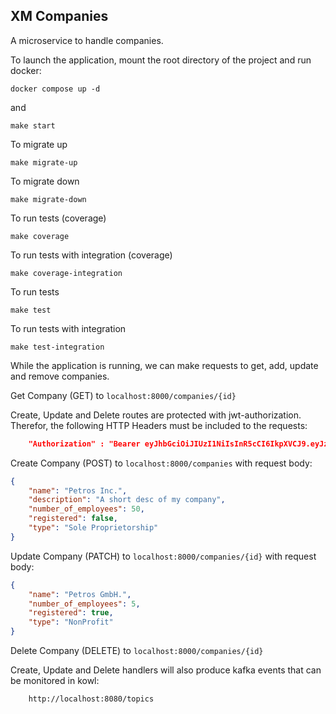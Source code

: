 ## XM Companies
A microservice to handle companies.

To launch the application, mount the root directory of the project and run docker:
```
docker compose up -d
```
and
```
make start
```

To migrate up
```
make migrate-up
```

To migrate down
```
make migrate-down
```

To run tests (coverage)
```
make coverage
```

To run tests with integration (coverage)
```
make coverage-integration
```

To run tests
```
make test
```

To run tests with integration
```
make test-integration
```

While the application is running, we can make requests to get, add, update and remove companies.

Get Company (GET) to `localhost:8000/companies/{id}`

Create, Update and Delete routes are protected with jwt-authorization. Therefor, the following HTTP Headers must be included to the requests:

```json
    "Authorization" : "Bearer eyJhbGciOiJIUzI1NiIsInR5cCI6IkpXVCJ9.eyJzdWIiOiIxMjM0NTY3ODkwIiwibmFtZSI6IlBldHJvcyBUcmFrYWRhcyIsImlhdCI6MTUxNjIzOTAyMn0.qSUO5wUFgkrvp5C96R_LSMy6tkTVGYQ74ELMrX4Zeyw"
```

Create Company (POST) to `localhost:8000/companies` with request body:

```json
{
    "name": "Petros Inc.",
    "description": "A short desc of my company",
    "number_of_employees": 50,
    "registered": false,
    "type": "Sole Proprietorship"
}
```

Update Company (PATCH) to `localhost:8000/companies/{id}` with request body:

```json
{
    "name": "Petros GmbH.",
    "number_of_employees": 5,
    "registered": true,
    "type": "NonProfit"
}
```

Delete Company (DELETE) to `localhost:8000/companies/{id}`

Create, Update and Delete handlers will also produce kafka events that can be monitored in kowl:
```
    http://localhost:8080/topics
```